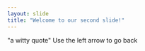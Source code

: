```yaml
---
layout: slide
title: "Welcome to our second slide!"
---
```

"a witty quote"
Use the left arrow to go back
